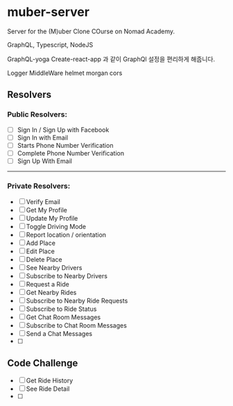 # muber-server

Server for the (M)uber Clone COurse on Nomad Academy.

GraphQL, Typescript, NodeJS

GraphQL-yoga
Create-react-app 과 같이 GraphQl 설정을 편리하게 해줍니다.

Logger MiddleWare
helmet
morgan
cors

## Resolvers

### Public Resolvers:

- [  ] Sign In / Sign Up with Facebook
- [  ] Sign In with Email
- [  ] Starts Phone Number Verification
- [  ] Complete Phone Number Verification
- [  ] Sign Up With Email

---

### Private Resolvers:

- [  ] Verify Email
- [  ] Get My Profile
- [  ] Update My Profile
- [  ] Toggle Driving Mode
- [  ] Report location / orientation
- [  ] Add Place
- [  ] Edit Place
- [  ] Delete Place
- [  ] See Nearby Drivers
- [  ] Subscribe to Nearby Drivers
- [  ] Request a Ride
- [  ] Get Nearby Rides
- [  ] Subscribe to Nearby Ride Requests
- [  ] Subscribe to Ride Status
- [  ] Get Chat Room Messages
- [  ] Subscribe to Chat Room Messages
- [  ] Send a Chat Messages
- [  ] 

## Code Challenge

- [  ] Get Ride History
- [  ] See Ride Detail
- [  ] 